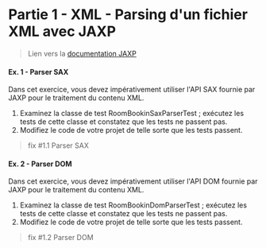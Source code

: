 # Partie 1 - XML - Parsing d'un fichier XML avec JAXP

> Lien vers la [documentation JAXP](https://docs.oracle.com/javase/tutorial/jaxp/intro/index.html)

#### Ex. 1 - Parser SAX

Dans cet exercice, vous devez impérativement utiliser l'API SAX fournie par JAXP pour le traitement du contenu XML.

1. Examinez la classe de test RoomBookinSaxParserTest ; exécutez les tests de cette classe et constatez que les tests ne passent pas.
2. Modifiez le code de votre projet de telle sorte que les tests passent. 

> fix #1.1 Parser SAX

#### Ex. 2 - Parser DOM

Dans cet exercice, vous devez impérativement utiliser l'API DOM fournie par JAXP pour le traitement du contenu XML.

1. Examinez la classe de test RoomBookinDomParserTest ; exécutez les tests de cette classe et constatez que les tests ne passent pas.
2. Modifiez le code de votre projet de telle sorte que les tests passent. 

> fix #1.2 Parser DOM
